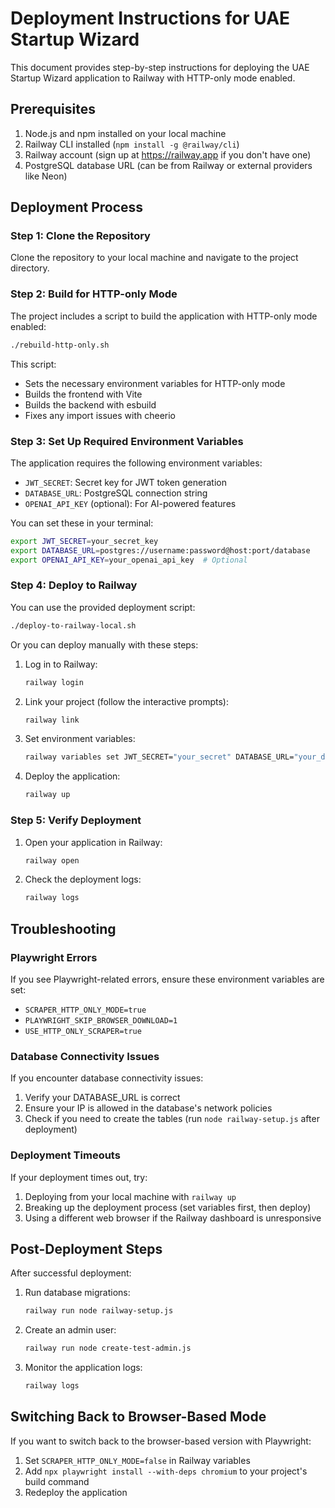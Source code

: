# Deployment Instructions for UAE Startup Wizard

This document provides step-by-step instructions for deploying the UAE Startup Wizard application to Railway with HTTP-only mode enabled.

## Prerequisites

1. Node.js and npm installed on your local machine
2. Railway CLI installed (`npm install -g @railway/cli`)
3. Railway account (sign up at https://railway.app if you don't have one)
4. PostgreSQL database URL (can be from Railway or external providers like Neon)

## Deployment Process

### Step 1: Clone the Repository

Clone the repository to your local machine and navigate to the project directory.

### Step 2: Build for HTTP-only Mode

The project includes a script to build the application with HTTP-only mode enabled:

```bash
./rebuild-http-only.sh
```

This script:
- Sets the necessary environment variables for HTTP-only mode
- Builds the frontend with Vite
- Builds the backend with esbuild
- Fixes any import issues with cheerio

### Step 3: Set Up Required Environment Variables

The application requires the following environment variables:

- `JWT_SECRET`: Secret key for JWT token generation
- `DATABASE_URL`: PostgreSQL connection string
- `OPENAI_API_KEY` (optional): For AI-powered features

You can set these in your terminal:

```bash
export JWT_SECRET=your_secret_key
export DATABASE_URL=postgres://username:password@host:port/database
export OPENAI_API_KEY=your_openai_api_key  # Optional
```

### Step 4: Deploy to Railway

You can use the provided deployment script:

```bash
./deploy-to-railway-local.sh
```

Or you can deploy manually with these steps:

1. Log in to Railway:
   ```bash
   railway login
   ```

2. Link your project (follow the interactive prompts):
   ```bash
   railway link
   ```

3. Set environment variables:
   ```bash
   railway variables set JWT_SECRET="your_secret" DATABASE_URL="your_db_url" NODE_ENV=production SCRAPER_HTTP_ONLY_MODE=true PLAYWRIGHT_SKIP_BROWSER_DOWNLOAD=1 USE_HTTP_ONLY_SCRAPER=true
   ```

4. Deploy the application:
   ```bash
   railway up
   ```

### Step 5: Verify Deployment

1. Open your application in Railway:
   ```bash
   railway open
   ```

2. Check the deployment logs:
   ```bash
   railway logs
   ```

## Troubleshooting

### Playwright Errors

If you see Playwright-related errors, ensure these environment variables are set:
- `SCRAPER_HTTP_ONLY_MODE=true`
- `PLAYWRIGHT_SKIP_BROWSER_DOWNLOAD=1`
- `USE_HTTP_ONLY_SCRAPER=true`

### Database Connectivity Issues

If you encounter database connectivity issues:
1. Verify your DATABASE_URL is correct
2. Ensure your IP is allowed in the database's network policies
3. Check if you need to create the tables (run `node railway-setup.js` after deployment)

### Deployment Timeouts

If your deployment times out, try:
1. Deploying from your local machine with `railway up`
2. Breaking up the deployment process (set variables first, then deploy)
3. Using a different web browser if the Railway dashboard is unresponsive

## Post-Deployment Steps

After successful deployment:

1. Run database migrations:
   ```bash
   railway run node railway-setup.js
   ```

2. Create an admin user:
   ```bash
   railway run node create-test-admin.js
   ```

3. Monitor the application logs:
   ```bash
   railway logs
   ```

## Switching Back to Browser-Based Mode

If you want to switch back to the browser-based version with Playwright:

1. Set `SCRAPER_HTTP_ONLY_MODE=false` in Railway variables
2. Add `npx playwright install --with-deps chromium` to your project's build command
3. Redeploy the application